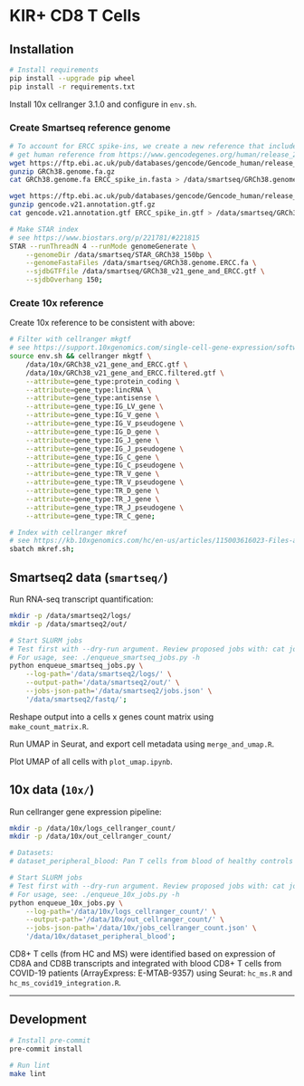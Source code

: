 # KIR+ CD8 T Cells

## Installation

```bash
# Install requirements
pip install --upgrade pip wheel
pip install -r requirements.txt
```

Install 10x cellranger 3.1.0 and configure in `env.sh`.

### Create Smartseq reference genome

```bash
# To account for ERCC spike-ins, we create a new reference that includes ERCC
# get human reference from https://www.gencodegenes.org/human/release_21.html
wget https://ftp.ebi.ac.uk/pub/databases/gencode/Gencode_human/release_21/GRCh38.genome.fa.gz
gunzip GRCh38.genome.fa.gz
cat GRCh38.genome.fa ERCC_spike_in.fasta > /data/smartseq/GRCh38.genome.ERCC.fa

wget https://ftp.ebi.ac.uk/pub/databases/gencode/Gencode_human/release_21/gencode.v21.annotation.gtf.gz
gunzip gencode.v21.annotation.gtf.gz
cat gencode.v21.annotation.gtf ERCC_spike_in.gtf > /data/smartseq/GRCh38_v21_gene_and_ERCC.gtf

# Make STAR index
# see https://www.biostars.org/p/221781/#221815
STAR --runThreadN 4 --runMode genomeGenerate \
    --genomeDir /data/smartseq/STAR_GRCh38_150bp \
    --genomeFastaFiles /data/smartseq/GRCh38.genome.ERCC.fa \
    --sjdbGTFfile /data/smartseq/GRCh38_v21_gene_and_ERCC.gtf \
    --sjdbOverhang 150;
```

### Create 10x reference

Create 10x reference to be consistent with above:

```bash
# Filter with cellranger mkgtf
# see https://support.10xgenomics.com/single-cell-gene-expression/software/pipelines/latest/advanced/references
source env.sh && cellranger mkgtf \
    /data/10x/GRCh38_v21_gene_and_ERCC.gtf \
    /data/10x/GRCh38_v21_gene_and_ERCC.filtered.gtf \
    --attribute=gene_type:protein_coding \
    --attribute=gene_type:lincRNA \
    --attribute=gene_type:antisense \
    --attribute=gene_type:IG_LV_gene \
    --attribute=gene_type:IG_V_gene \
    --attribute=gene_type:IG_V_pseudogene \
    --attribute=gene_type:IG_D_gene \
    --attribute=gene_type:IG_J_gene \
    --attribute=gene_type:IG_J_pseudogene \
    --attribute=gene_type:IG_C_gene \
    --attribute=gene_type:IG_C_pseudogene \
    --attribute=gene_type:TR_V_gene \
    --attribute=gene_type:TR_V_pseudogene \
    --attribute=gene_type:TR_D_gene \
    --attribute=gene_type:TR_J_gene \
    --attribute=gene_type:TR_J_pseudogene \
    --attribute=gene_type:TR_C_gene;

# Index with cellranger mkref
# see https://kb.10xgenomics.com/hc/en-us/articles/115003616023-Files-and-criteria-used-to-generate-10x-references-
sbatch mkref.sh;
```

## Smartseq2 data (`smartseq/`)

Run RNA-seq transcript quantification:

```bash
mkdir -p /data/smartseq2/logs/
mkdir -p /data/smartseq2/out/

# Start SLURM jobs
# Test first with --dry-run argument. Review proposed jobs with: cat jobs.json | python -m json.tool;
# For usage, see: ./enqueue_smartseq_jobs.py -h
python enqueue_smartseq_jobs.py \
    --log-path='/data/smartseq2/logs/' \
    --output-path='/data/smartseq2/out/' \
    --jobs-json-path='/data/smartseq2/jobs.json' \
    '/data/smartseq2/fastq/';
```

Reshape output into a cells x genes count matrix using `make_count_matrix.R`.

Run UMAP in Seurat, and export cell metadata using `merge_and_umap.R`.

Plot UMAP of all cells with `plot_umap.ipynb`.

## 10x data (`10x/`)

Run cellranger gene expression pipeline:

```bash
mkdir -p /data/10x/logs_cellranger_count/
mkdir -p /data/10x/out_cellranger_count/

# Datasets:
# dataset_peripheral_blood: Pan T cells from blood of healthy controls (HC) and MS patients

# Start SLURM jobs
# Test first with --dry-run argument. Review proposed jobs with: cat jobs_cellranger_count.json | python -m json.tool;
# For usage, see: ./enqueue_10x_jobs.py -h
python enqueue_10x_jobs.py \
    --log-path='/data/10x/logs_cellranger_count/' \
    --output-path='/data/10x/out_cellranger_count/' \
    --jobs-json-path='/data/10x/jobs_cellranger_count.json' \
    '/data/10x/dataset_peripheral_blood';
```

CD8+ T cells (from HC and MS) were identified based on expression of CD8A and CD8B transcripts and integrated with blood CD8+ T cells from COVID-19 patients (ArrayExpress: E-MTAB-9357) using Seurat: `hc_ms.R` and `hc_ms_covid19_integration.R`.

---
## Development

```bash
# Install pre-commit
pre-commit install

# Run lint
make lint
```
